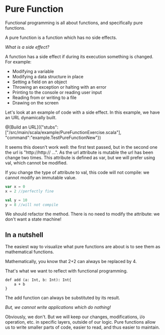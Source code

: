 # Pure Function 

Functional programming is all about functions, and specifically pure functions.

A pure function is a function which has no side effects.

_What is a side effect?_ 

A function has a side effect if during its execution something is changed.
For example:

* Modifying a variable
* Modifying a data structure in place
* Setting a field on an object
* Throwing an exception or halting with an error
* Printing to the console or reading user input
* Reading from or writing to a file
* Drawing on the screen


Let's look at an example of code with a side effect.
In this example, we have an URL dynamically built.

@[Build an URL]({"stubs":["/src/main/scala/example/PureFunctionExercise.scala"], "command":"example.TestPureFunctionNew"})


It seems this doesn't work well: the first test passed, but in the second one the url is "http://http:// ...".
As the url attribute is mutable the url has been change two times.
This attribute is defined as var, but we will prefer using val, which cannot be modified. 


If you change the type of attribute to val, this code will not compile: we cannot modify an immutable value.


```scala
var x = 0
x = 2 //perfectly fine

val y = 10
y = 8 //will not compile
```

We should refactor the method. There is no need to modify the attribute: we don't want a state machine!



## In a nutshell

The easiest way to visualize what pure functions are about is to see them as mathematical functions.

Mathematically, you know that 2+2 can always be replaced by 4.

That's what we want to reflect with functional programming.

```
def add (a: Int, b: Int): Int{
	a + b
}
``` 

The add function can always be substituted by its result.

_But, we cannot write applications which do nothing!_

Obviously, we don't.
But we will keep our changes, modifications, i/o operation, etc. in specific layers, outside of our logic.
Pure functions allow us to write smaller parts of code, easier to read, and thus easier to maintain.
